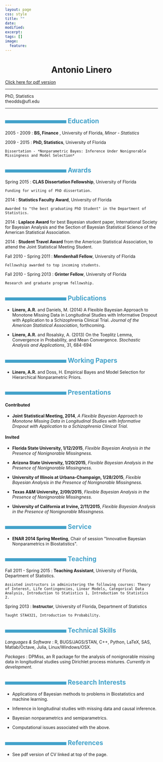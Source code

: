 ```yaml
---
layout: page
css: style
title: ""
date: 
modified:
excerpt:
tags: []
image:
  feature:
---
```

<style media="screen" type="text/css">

h1 {
    <!-- font-size: 55px; -->
    color: #757575;
    text-align:center;
    margin-bottom:15px;
}

/* Titles of categories */
h2 {
/* color: #397249; */
color: #43a2ca;
}
/* There is a bar just before each category */
h2:before {
content: "";
display: inline-block;
margin-right:1%;
width: 40%;
height: 10px;
/* background-color: #9CB770; */
background-color: #43a2ca;
}
/* h2:hover { */
/*     background-color: #397249; */
/*     color: #FFFFFF; */
/*     text-shadow: 1px 1px 1px #333; */
/* } */

hr {
    color: #A6A6A6;
}

<!-- blockquote { -->
<!--     text-align: center; -->
<!-- 	border: none; -->
<!-- 	padding: inherit; -->
<!-- } -->

</style>

<!-- [//]: # (pandoc --standalone -c resume-master/stylepdf.css --from markdown --to html -o CV.html CV.rmd) -->
<!-- [//]: # (pandoc --standalone --from markdown --to latex -o CV.tex CV.rmd) -->
<!-- [//]: # (http://blog.chmd.fr/editing-a-cv-in-markdown-with-pandoc.html) -->
<!-- [//]: # (wkhtmltopdf) -->

# Antonio Linero

<div class="cv-subtitle"> <a href="/cv/ModernCV.pdf"> Click here for pdf version</a> </div>

 <!-- [Click here for pdf version](/cv/ModernCV.pdf) -->

----

<div class="cv-subtitle">PhD, Statistics</div>
<div class="cv-subtitle">theodds@ufl.edu</div>

----

## Education

2005 - 2009
:   **BS, Finance** ,
    University of Florida,
    *Minor - Statistics*

2009 - 2015
:   **PhD, Statistics**, 
    University of Florida

	Dissertation - *Nonparametric Bayes: Inference Under Nonignorable
    Missingness and Model Selection*

## Awards

Spring 2015
:   **CLAS Dissertation Fellowship**, University of Florida

	Funding for writing of PhD dissertation. 

2014
:   **Statistics Faculty Award**, University of Florida

    Awarded to "the best graduating PhD Student" in the Department of
    Statistics.

2014
:   **Laplace Award** for best Bayesian student paper, International
    Society for Bayesian Analysis and the Section of Bayesian
    Statistical Science of the American Statistical Association. <!--
    , for *A Flexible Bayesian Approach to -->
    <!-- Monotone Missing Data in Longitudinal Studies with Informative -->
    <!-- Dropout* -->


2014 
:   **Student Travel Award** from the American Statistical Association, 
    to attend the Joint Statistical Meeting Student.<!--  *A Flexible Bayesian -->
    <!-- Approach to Monotone Missing Data in Longitudinal Studies with -->
    <!-- Informative Dropout* -->

Fall 2010 - Spring 2011
:   **Mendenhall Fellow**, University of Florida

	Fellowship awarded to top incoming students.

Fall 2010 - Spring 2013
:   **Grinter Fellow**, University of Florida

	Research and graduate program fellowship.


## Publications

<div class="hangingindent"> </div>

- **Linero, A.R.** and Daniels, M. (2014) A Flexible Bayesian Approach
  to Monotone Missing Data in Longitudinal Studies with Informative
  Dropout with Application to a Schizophrenia Clinical
  Trial. <em>Journal of the American Statistical Association</em>,
  forthcoming.

- **Linero, A.R.** and Rosalsky, A. (2013) On the Toeplitz Lemma,
  Convergence in Probability, and Mean Convergence. <em>Stochastic
  Analysis and Applications</em>, 31, 684-694

## Working Papers

- **Linero, A.R.** and Doss, H. Empirical Bayes and Model Selection
  for Hierarchical Nonparametric Priors.

## Presentations

#### Contributed

<div class="hangingindent"> </div>

- **Joint Statistical Meeting, 2014**, *A Flexible Bayesian Approach to
	Monotone Missing Data in Longitudinal Studies with Informative
	Dropout with Application to a Schizophrenia Clinical Trial.*

#### Invited

<div class="hangingindent"> </div>

- **Florida State University, 1/12/2015**, *Flexible Bayesian Analysis
  in the Presence of Nonignorable Missingness.*

- **Arizona State University, 1/20/2015**, *Flexible Bayesian Analysis
  in the Presence of Nonignorable Missingness.*

- **University of Illinois at Urbana-Champaign, 1/28/2015**, *Flexible Bayesian Analysis
  in the Presence of Nonignorable Missingness.*

- **Texas A&M University, 2/09/2015**, *Flexible Bayesian Analysis in
  the Presence of Nonignorable Missingness.*

- **University of California at Irvine, 2/11/2015**, *Flexible Bayesian Analysis
  in the Presence of Nonignorable Missingness.*

## Service

- **ENAR 2014 Spring Meeting**, Chair of session "Innovative Bayesian
  Nonparametrics in Biostatistics". 

## Teaching

Fall 2011 - Spring 2015
:   **Teaching Assistant**, University of Florida, Department of
    Statistics.

    Assisted instructors in administering the following courses: Theory
    of Interest, Life Contingencies, Linear Models, Categorical Data
    Analysis, Introduction to Statistics 1, Introduction to Statistics
    2.

Spring 2013
:   **Instructor**, University of Florida, Department of Statistics
    
    Taught STA4321, Introduction to Probability.

Technical Skills
--------------------

*Languages & Software*
:   R, BUGS/JAGS/STAN, C++, Python, LaTeX, SAS, Matlab/Octave, Julia, Linux/Windows/OSX.

*Packages*
:   DPMiss, an R package for the analysis of nonignorable missing data
    in longitudinal studies using Dirichlet process
    mixtures. *Currently in development*.

## Research Interests

- Applications of Bayesian methods to problems in Biostatistics and
  machine learning.

- Inference in longitudinal studies with missing data and causal inference.

- Bayesian nonparametrics and semiparametrics.

- Computational issues associated with the above.

## References

- See pdf version of CV linked at top of the page.

<!-- - Mike Daniels -->
<!-- - Hani Doss -->

